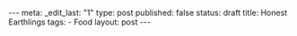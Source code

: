--- meta: _edit_last: "1" type: post published: false status: draft title: Honest Earthlings tags: - Food layout: post --- 

